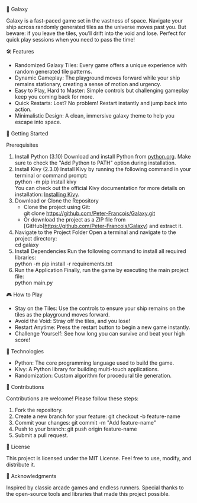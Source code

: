 🌌 Galaxy

Galaxy is a fast-paced game set in the vastness of space. Navigate your ship across randomly generated tiles as the universe moves past you. But beware: if you leave the tiles, you’ll drift into the void and lose. Perfect for quick play sessions when you need to pass the time!

🛠 Features

- Randomized Galaxy Tiles: Every game offers a unique experience with random generated tile patterns.
- Dynamic Gameplay: The playground moves forward while your ship remains stationary, creating a sense of motion and urgency.
- Easy to Play, Hard to Master: Simple controls but challenging gameplay keep you coming back for more.
- Quick Restarts: Lost? No problem! Restart instantly and jump back into action.
- Minimalistic Design: A clean, immersive galaxy theme to help you escape into space.


🚀 Getting Started  

Prerequisites  

  1. Install Python (3.10)
     Download and install Python from [python.org](https://www.python.org/downloads/). Make sure to check the "Add Python to PATH" option during installation.
  2. Install Kivy (2.3.0)
     Install Kivy by running the following command in your terminal or command prompt:  
     python -m pip install kivy  
     You can check out the official Kivy documentation for more details on installation: [Installing Kivy](https://kivy.org/doc/stable/gettingstarted/installation.html).
  3. Download or Clone the Repository 
     - Clone the project using Git:  
       git clone https://github.com/Peter-Francois/Galaxy.git
     - Or download the project as a ZIP file from [GitHub]https://github.com/Peter-Francois/Galaxy) and extract it.
  4. Navigate to the Project Folder
     Open a terminal and navigate to the project directory:  
     cd galaxy  
  5. Install Dependencies
     Run the following command to install all required libraries:  
     python -m pip install -r requirements.txt  
  6. Run the Application 
     Finally, run the game by executing the main project file:  
     python main.py  

🎮 How to Play

- Stay on the Tiles: Use the controls to ensure your ship remains on the tiles as the playground moves forward.
- Avoid the Void: Stray off the tiles, and you lose!
- Restart Anytime: Press the restart button to begin a new game instantly.
- Challenge Yourself: See how long you can survive and beat your high score!

🧰 Technologies

- Python: The core programming language used to build the game. 
- Kivy: A Python library for building multi-touch applications.
- Randomization: Custom algorithm for procedural tile generation.

🙌 Contributions

Contributions are welcome! Please follow these steps:

  1. Fork the repository.
  2. Create a new branch for your feature:
     git checkout -b feature-name  
  3. Commit your changes:
     git commit -m "Add feature-name"  
  4. Push to your branch:
     git push origin feature-name  
  5. Submit a pull request.

📄 License

This project is licensed under the MIT License. Feel free to use, modify, and distribute it.

🎤 Acknowledgments

Inspired by classic arcade games and endless runners.
Special thanks to the open-source tools and libraries that made this project possible.

